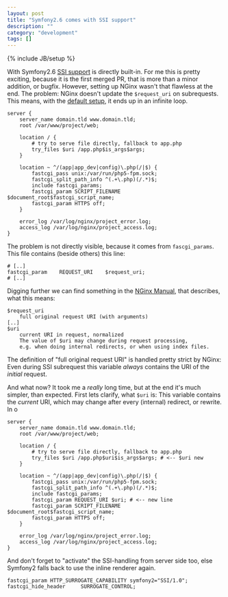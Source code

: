 ```yaml
---
layout: post
title: "Symfony2.6 comes with SSI support"
description: ""
category: "development"
tags: []
---
```

{% include JB/setup %}

With Symfony2.6 [SSI support](https://github.com/symfony/symfony/commit/bf140a8487a19d767b9b57102e74c842e8f0a208)
is directly built-in. For me this is pretty exciting, because it is the first merged PR,
that is more than a minor addition, or bugfix. However, setting up NGinx wasn't that flawless
at the end. The problem: NGinx doesn't update the `$request_uri` on subrequests. This means, with
the [default setup](http://symfony.com/doc/current/cookbook/configuration/web_server_configuration.html),
it ends up in an infinite loop.

```
server {
    server_name domain.tld www.domain.tld;
    root /var/www/project/web;

    location / {
        # try to serve file directly, fallback to app.php
        try_files $uri /app.php$is_args$args;
    }

    location ~ ^/(app|app_dev|config)\.php(/|$) {
        fastcgi_pass unix:/var/run/php5-fpm.sock;
        fastcgi_split_path_info ^(.+\.php)(/.*)$;
        include fastcgi_params;
        fastcgi_param SCRIPT_FILENAME $document_root$fastcgi_script_name;
        fastcgi_param HTTPS off;
    }

    error_log /var/log/nginx/project_error.log;
    access_log /var/log/nginx/project_access.log;
}
```

The problem is not directly visible, because it comes from `fascgi_params`.
This file contains (beside others) this line:

```
# [..]
fastcgi_param    REQUEST_URI    $request_uri;
# [..]
```

Digging further we can find something in the [NGinx Manual](http://nginx.org/en/docs/http/ngx_http_core_module.html#var_request_uri),
that describes, what this means:

    $request_uri
        full original request URI (with arguments)
    [..]
    $uri
        current URI in request, normalized
        The value of $uri may change during request processing,
        e.g. when doing internal redirects, or when using index files.

The definition of "full original request URI" is handled pretty strict by NGinx: Even during SSI
subrequest this variable _always_ contains the URI of the _initial_ request.

And what now? It took me a _really_ long time, but at the end it's much simpler, than expected. First lets
clarify, what `$uri` is: This variable contains the _current_ URI, which may change after every (internal)
redirect, or rewrite. In o

```
server {
    server_name domain.tld www.domain.tld;
    root /var/www/project/web;

    location / {
        # try to serve file directly, fallback to app.php
        try_files $uri /app.php$uri$is_args$args; # <-- $uri new
    }

    location ~ ^/(app|app_dev|config)\.php(/|$) {
        fastcgi_pass unix:/var/run/php5-fpm.sock;
        fastcgi_split_path_info ^(.+\.php)(/.*)$;
        include fastcgi_params;
        fastcgi_param REQUEST_URI $uri; # <-- new line
        fastcgi_param SCRIPT_FILENAME $document_root$fastcgi_script_name;
        fastcgi_param HTTPS off;
    }

    error_log /var/log/nginx/project_error.log;
    access_log /var/log/nginx/project_access.log;
}
```

And don't forget to "activate" the SSI-handling from server side too, else Symfony2
falls back to use the inline renderer again.

```
fastcgi_param HTTP_SURROGATE_CAPABILITY symfony2="SSI/1.0";
fastcgi_hide_header     SURROGATE_CONTROL;
```
